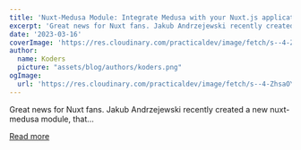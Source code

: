 ```yaml
---
title: 'Nuxt-Medusa Module: Integrate Medusa with your Nuxt.js application'
excerpt: 'Great news for Nuxt fans. Jakub Andrzejewski recently created a new nuxt-medusa module, that...'
date: '2023-03-16'
coverImage: 'https://res.cloudinary.com/practicaldev/image/fetch/s--4-ZhsaOY--/c_imagga_scale,f_auto,fl_progressive,h_420,q_auto,w_1000/https://dev-to-uploads.s3.amazonaws.com/uploads/articles/d1sza9pmbv64h4fr4hd5.jpg'
author:
  name: Koders
  picture: "assets/blog/authors/koders.png"
ogImage:
  url: 'https://res.cloudinary.com/practicaldev/image/fetch/s--4-ZhsaOY--/c_imagga_scale,f_auto,fl_progressive,h_420,q_auto,w_1000/https://dev-to-uploads.s3.amazonaws.com/uploads/articles/d1sza9pmbv64h4fr4hd5.jpg'
---
```


Great news for Nuxt fans. Jakub Andrzejewski recently created a new nuxt-medusa module, that...

[Read more](https://dev.to/medusajs/nuxt-medusa-module-integrate-medusa-with-your-nuxtjs-application-2jc9)
